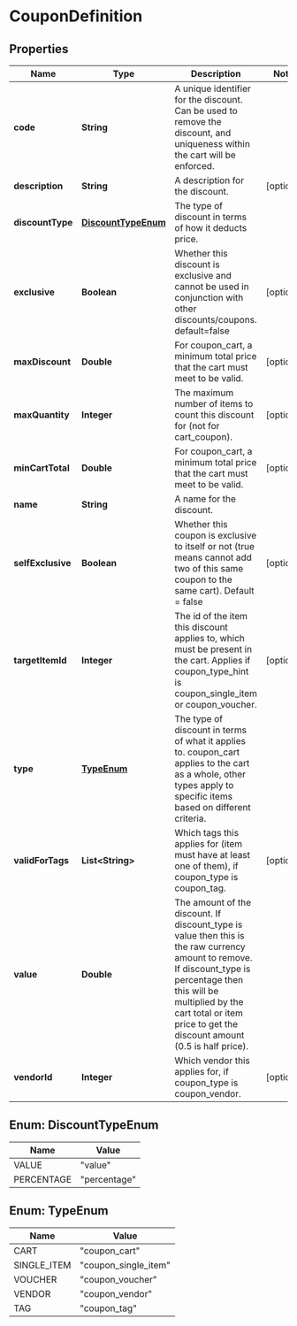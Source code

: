 
# CouponDefinition

## Properties
Name | Type | Description | Notes
------------ | ------------- | ------------- | -------------
**code** | **String** | A unique identifier for the discount. Can be used to remove the discount, and uniqueness within the cart will be enforced. | 
**description** | **String** | A description for the discount. |  [optional]
**discountType** | [**DiscountTypeEnum**](#DiscountTypeEnum) | The type of discount in terms of how it deducts price. | 
**exclusive** | **Boolean** | Whether this discount is exclusive and cannot be used in conjunction with other discounts/coupons. default&#x3D;false |  [optional]
**maxDiscount** | **Double** | For coupon_cart, a minimum total price that the cart must meet to be valid. |  [optional]
**maxQuantity** | **Integer** | The maximum number of items to count this discount for (not for cart_coupon). |  [optional]
**minCartTotal** | **Double** | For coupon_cart, a minimum total price that the cart must meet to be valid. |  [optional]
**name** | **String** | A name for the discount. | 
**selfExclusive** | **Boolean** | Whether this coupon is exclusive to itself or not (true means cannot add two of this same coupon to the same cart).  Default &#x3D; false |  [optional]
**targetItemId** | **Integer** | The id of the item this discount applies to, which must be present in the cart. Applies if coupon_type_hint is coupon_single_item or coupon_voucher. |  [optional]
**type** | [**TypeEnum**](#TypeEnum) | The type of discount in terms of what it applies to. coupon_cart applies to the cart as a whole, other types apply to specific items based on different criteria. | 
**validForTags** | **List&lt;String&gt;** | Which tags this applies for (item must have at least one of them), if coupon_type is coupon_tag. |  [optional]
**value** | **Double** | The amount of the discount. If discount_type is value then this is the raw currency amount to remove. If discount_type is percentage then this will be multiplied by the cart total or item price to get the discount amount (0.5 is half price). | 
**vendorId** | **Integer** | Which vendor this applies for, if coupon_type is coupon_vendor. |  [optional]


<a name="DiscountTypeEnum"></a>
## Enum: DiscountTypeEnum
Name | Value
---- | -----
VALUE | &quot;value&quot;
PERCENTAGE | &quot;percentage&quot;


<a name="TypeEnum"></a>
## Enum: TypeEnum
Name | Value
---- | -----
CART | &quot;coupon_cart&quot;
SINGLE_ITEM | &quot;coupon_single_item&quot;
VOUCHER | &quot;coupon_voucher&quot;
VENDOR | &quot;coupon_vendor&quot;
TAG | &quot;coupon_tag&quot;



